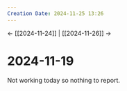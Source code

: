 ```yaml
---
Creation Date: 2024-11-25 13:26
---
```


<- [[2024-11-24]] | [[2024-11-26]]  ->

# 2024-11-19
Not working today so nothing to report.